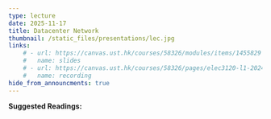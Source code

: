 ```yaml
---
type: lecture
date: 2025-11-17
title: Datacenter Network
thumbnail: /static_files/presentations/lec.jpg
links: 
    # - url: https://canvas.ust.hk/courses/58326/modules/items/1455829
    #   name: slides
    # - url: https://canvas.ust.hk/courses/58326/pages/elec3120-l1-2024-11-14-15-00
    #   name: recording  
hide_from_announcments: true
---
```

**Suggested Readings:**

